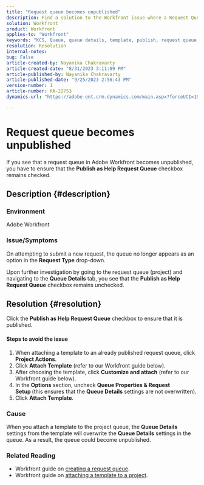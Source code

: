 ```yaml
---
title: "Request queue becomes unpublished"
description: Find a solution to the Workfront issue where a Request Queue becomes unpublished after submitting a new request.
solution: Workfront
product: Workfront
applies-to: "Workfront"
keywords: "KCS, Queue, queue details, template, publish, request queue, new request "
resolution: Resolution
internal-notes: 
bug: False
article-created-by: Nayanika Chakravarty
article-created-date: "8/31/2023 3:11:09 PM"
article-published-by: Nayanika Chakravarty
article-published-date: "9/25/2023 2:56:43 PM"
version-number: 1
article-number: KA-22753
dynamics-url: "https://adobe-ent.crm.dynamics.com/main.aspx?forceUCI=1&pagetype=entityrecord&etn=knowledgearticle&id=2d4c8498-1048-ee11-be6d-6045bd006e5a"

---
```

# Request queue becomes unpublished


If you see that a request queue in Adobe Workfront becomes unpublished, you have to ensure that the <b>Publish as Help Request Queue</b> checkbox remains checked.

## Description {#description}


### Environment

Adobe Workfront

### Issue/Symptoms

On attempting to submit a new request, the queue no longer appears as an option in the <b>Request Type</b> drop-down.

Upon further investigation by going to the request queue (project) and navigating to the <b>Queue Details</b> tab, you see that the <b>Publish as Help Request Queue</b> checkbox remains unchecked.


## Resolution {#resolution}


Click the <b>Publish as Help Request Queue</b> checkbox to ensure that it is published.

#### Steps to avoid the issue

1. When attaching a template to an already published request queue, click <b>Project Actions</b>.
2. Click <b>Attach Template</b> (refer to our Workfront guide below).
3. After choosing the template, click <b>Customize and attach</b> (refer to our Workfront guide below).
4. In the <b>Options</b> section, uncheck <b>Queue Properties & Request Setup </b>(this ensures that the <b>Queue Details</b> settings are not overwritten).
5. Click <b>Attach Template</b>.


### Cause

When you attach a template to the project queue, the <b>Queue Details</b> settings from the template will overwrite the <b>Queue Details</b> settings in the queue. As a result, the queue could become unpublished.

### Related Reading

- Workfront guide on [creating a request queue](https://experienceleague.adobe.com/docs/workfront/using/manage-work/requests/create-and-manage-request-queues/create-request-queue.html).
- Workfront guide on [attaching a template to a project](https://experienceleague.adobe.com/docs/workfront/using/manage-work/projects/create-and-manage-project-templates/attach-template-to-project.html).

